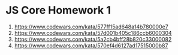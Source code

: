 # JS Core Homework 1

1. https://www.codewars.com/kata/577ff15ad648a14b780000e7
2. https://www.codewars.com/kata/57d001b405c186ccb6000304
3. https://www.codewars.com/kata/5a2cb4bff28b820c33000082
4. https://www.codewars.com/kata/570ef4d6127ad17515000b87
